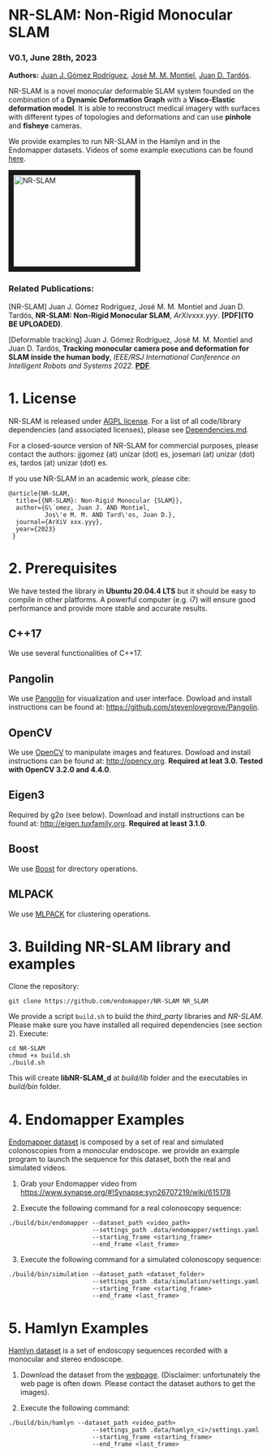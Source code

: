 # NR-SLAM: Non-Rigid Monocular SLAM

### V0.1, June 28th, 2023
**Authors:** [Juan J. Gómez Rodríguez](https://jj-gomez.github.io/), [José M. M. Montiel](http://webdiis.unizar.es/~josemari/), [Juan D. Tardós](http://webdiis.unizar.es/~jdtardos/).

NR-SLAM is a novel monocular deformable SLAM system founded on the combination of a **Dynamic Deformation Graph** with a **Visco-Elastic deformation model**.
It is able to reconstruct medical imagery with surfaces with different types of topologies and deformations and can use **pinhole** and **fisheye** cameras.

We provide examples to run NR-SLAM in the Hamlyn and in the Endomapper datasets. Videos of some example executions can be found [here](https://drive.google.com/file/d/12KNHVLE05uoO4x9eZ-qHlGtQ-JPZaAnD).

<a href="https://youtu.be/N-N0ugRjR2s" target="_blank"><img src="https://youtu.be/N-N0ugRjR2s/0.jpg"
alt="NR-SLAM" width="240" height="180" border="10" /></a>



### Related Publications:
[NR-SLAM] Juan J. Gómez Rodríguez, José M. M. Montiel and Juan D. Tardós, **NR-SLAM: Non-Rigid Monocular SLAM**, *ArXivxxx.yyy*. **[PDF](TO BE UPLOADED)**.

[Deformable tracking] Juan J. Gómez Rodríguez, José M. M. Montiel and Juan D. Tardós, **Tracking monocular camera pose and deformation for SLAM inside the human body**, *IEEE/RSJ International Conference on Intelligent Robots and Systems 2022*. **[PDF](https://arxiv.org/abs/2204.08309)**.

# 1. License

NR-SLAM is released under [AGPL license](https://github.com/endomapper/NR-SLAM/LICENSE). For a list of all code/library dependencies (and associated licenses), please see [Dependencies.md](https://github.com/endomapper/NR-SLAM/Dependencies.md).

For a closed-source version of NR-SLAM for commercial purposes, please contact the authors: jjgomez (at) unizar (dot) es, josemari (at) unizar (dot) es, tardos (at) unizar (dot) es.

If you use NR-SLAM in an academic work, please cite:

    @article{NR-SLAM,
      title={{NR-SLAM}: Non-Rigid Monocular {SLAM}},
      author={G\´omez, Juan J. AND Montiel, 
              Jos\'e M. M. AND Tard\'os, Juan D.},
      journal={ArXiV xxx.yyy},
      year={2023}
     }

# 2. Prerequisites
We have tested the library in **Ubuntu 20.04.4 LTS** but it should be easy to compile in other platforms. A powerful computer (e.g. i7) will ensure good performance and provide more stable and accurate results.

## C++17
We use several functionalities of C++17.

## Pangolin
We use [Pangolin](https://github.com/stevenlovegrove/Pangolin) for visualization and user interface. Dowload and install instructions can be found at: https://github.com/stevenlovegrove/Pangolin.

## OpenCV
We use [OpenCV](http://opencv.org) to manipulate images and features. Dowload and install instructions can be found at: http://opencv.org. **Required at leat 3.0. Tested with OpenCV 3.2.0 and 4.4.0**.

## Eigen3
Required by g2o (see below). Download and install instructions can be found at: http://eigen.tuxfamily.org. **Required at least 3.1.0**.

## Boost
We use [Boost](https://www.boost.org/) for directory operations.

## MLPACK
We use [MLPACK](https://www.mlpack.org/) for clustering operations.

# 3. Building NR-SLAM library and examples

Clone the repository:
```
git clone https://github.com/endomapper/NR-SLAM NR_SLAM
```

We provide a script `build.sh` to build the *third_party* libraries and *NR-SLAM*. Please make sure you have installed all required dependencies (see section 2). Execute:
```
cd NR-SLAM
chmod +x build.sh
./build.sh
```

This will create **libNR-SLAM_d**  at *build/lib* folder and the executables in *build/bin* folder.

# 4. Endomapper Examples
[Endomapper dataset](https://www.synapse.org/#!Synapse:syn26707219/wiki/615178) is composed by a set of real and
simulated colonoscopies from a monocular endoscope. we provide an example program to launch the sequence for
this dataset, both the real and simulated videos.

1. Grab your Endomapper video from https://www.synapse.org/#!Synapse:syn26707219/wiki/615178

2. Execute the following command for a real colonoscopy sequence:
```
./build/bin/endomapper --dataset_path <video_path> 
                       --settings_path .data/endomapper/settings.yaml 
                       --starting_frame <starting_frame> 
                       --end_frame <last_frame>
```

3. Execute the following command for a simulated colonoscopy sequence:
```
./build/bin/simulation --dataset_path <dataset_folder> 
                       --settings_path .data/simulation/settings.yaml 
                       --starting_frame <starting_frame> 
                       --end_frame <last_frame>
```

# 5. Hamlyn Examples
[Hamlyn dataset](http://hamlyn.doc.ic.ac.uk/vision/) is a set of endoscopy sequences recorded with a monocular and stereo endoscope. 

1. Download the dataset from the [webpage](http://hamlyn.doc.ic.ac.uk/vision/). (Disclaimer: unfortunately the web page is often down. Please contact the dataset authors to get the images).

2. Execute the following command:
```
./build/bin/hamlyn --dataset_path <video_path> 
                       --settings_path .data/hamlyn_<i>/settings.yaml 
                       --starting_frame <starting_frame> 
                       --end_frame <last_frame>
```
